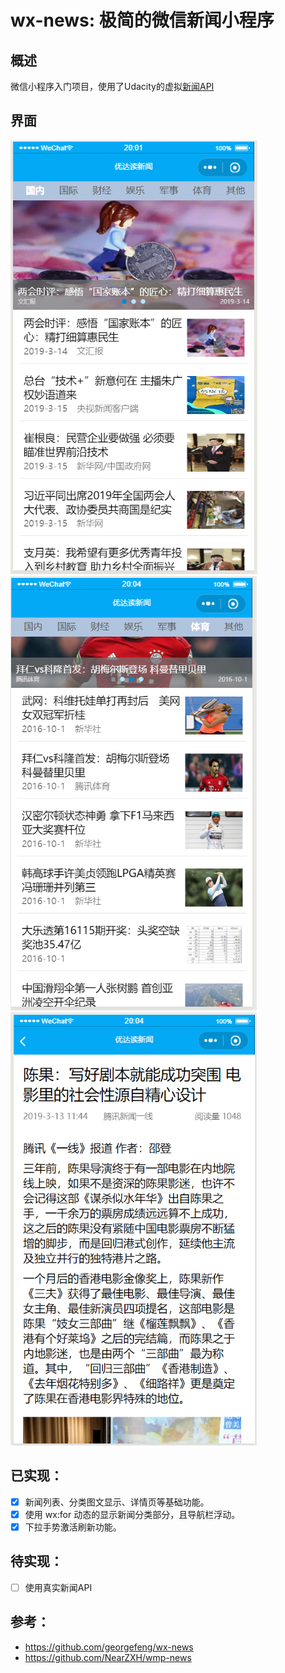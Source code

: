 # wx-news: 极简的微信新闻小程序

## 概述

微信小程序入门项目，使用了Udacity的虚拟[新闻API](https://github.com/udacity/wmpnd-news/blob/master/news_api.md)

## 界面
![界面截图](/screenshot/page1.png)
![界面截图](/screenshot/page2.png)
![界面截图](/screenshot/page3.png)

## 已实现：
- [x] 新闻列表、分类图文显示、详情页等基础功能。
- [x] 使用 wx:for 动态的显示新闻分类部分，且导航栏浮动。
- [x] 下拉手势激活刷新功能。

## 待实现：
- [ ] 使用真实新闻API

## 参考：
- https://github.com/georgefeng/wx-news
- https://github.com/NearZXH/wmp-news
